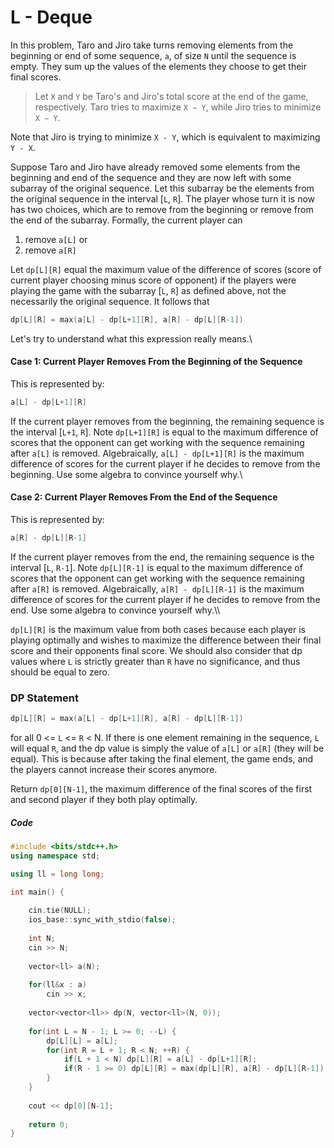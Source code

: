 # L - Deque

In this problem, Taro and Jiro take turns removing elements from the beginning or end of some sequence, `a`, of size `N` until the sequence is empty. They sum up the values of the elements they choose to get their final scores.

> Let `X` and `Y` be Taro's and Jiro's total score at the end of the game, respectively. Taro tries to maximize `X − Y`, while Jiro tries to minimize `X − Y`.

Note that Jiro is trying to minimize `X - Y`, which is equivalent to maximizing `Y - X`. 

Suppose Taro and Jiro have already removed some elements from the beginning and end of the sequence and they are now left with some subarray of the original sequence. Let this subarray be the elements from the original sequence in the interval [`L`, `R`]. The player whose turn it is now has two choices, which are to remove from the beginning or remove from the end of the subarray. Formally, the current player can 

1. remove `a[L]` or 
2. remove `a[R]`

Let `dp[L][R]` equal the maximum value of the difference of scores (score of current player choosing minus score of opponent) if the players were playing the game with the subarray [`L`, `R`] as defined above, not the necessarily the original sequence. It follows that

```cpp
dp[L][R] = max(a[L] - dp[L+1][R], a[R] - dp[L][R-1])
```

Let's try to understand what this expression really means.\

#### Case 1: Current Player Removes From the Beginning of the Sequence

This is represented by:
```cpp
a[L] - dp[L+1][R]
```
If the current player removes from the beginning, the remaining sequence is the interval [`L+1`, `R`]. Note `dp[L+1][R]` is equal to the maximum difference of scores that the opponent can get working with the sequence remaining after `a[L]` is removed. Algebraically, `a[L] - dp[L+1][R]` is the maximum difference of scores for the current player if he decides to remove from the beginning. Use some algebra to convince yourself why.\


#### Case 2: Current Player Removes From the End of the Sequence

This is represented by:
```cpp
a[R] - dp[L][R-1]
```
If the current player removes from the end, the remaining sequence is the interval [`L`, `R-1`]. Note `dp[L][R-1]` is equal to the maximum difference of scores that the opponent can get working with the sequence remaining after `a[R]` is removed. Algebraically, `a[R] - dp[L][R-1]` is the maximum difference of scores for the current player if he decides to remove from the end. Use some algebra to convince yourself why.\\\

`dp[L][R]` is the maximum value from both cases because each player is playing optimally and wishes to maximize the difference between their final score and their opponents final score. We should also consider that dp values where `L` is strictly greater than `R` have no significance, and thus should be equal to zero.

### DP Statement

```cpp
dp[L][R] = max(a[L] - dp[L+1][R], a[R] - dp[L][R-1])
```

for all 0 <= `L` <= `R` < N. If there is one element remaining in the sequence, `L` will equal `R`, and the dp value is simply the value of `a[L]` or `a[R]` (they will be equal). This is because after taking the final element, the game ends, and the players cannot increase their scores anymore.

Return `dp[0][N-1]`, the maximum difference of the final scores of the first and second player if they both play optimally.

##### Code

```cpp
#include <bits/stdc++.h>
using namespace std;

using ll = long long;

int main() {
	
	cin.tie(NULL);
	ios_base::sync_with_stdio(false);
	
	int N;
	cin >> N;
	
	vector<ll> a(N);
	
	for(ll&x : a)
		cin >> x;
		
	vector<vector<ll>> dp(N, vector<ll>(N, 0));
	
	for(int L = N - 1; L >= 0; --L) {
		dp[L][L] = a[L];
		for(int R = L + 1; R < N; ++R) {
			if(L + 1 < N) dp[L][R] = a[L] - dp[L+1][R];
			if(R - 1 >= 0) dp[L][R] = max(dp[L][R], a[R] - dp[L][R-1]);
		}
	}
	
	cout << dp[0][N-1];
	
	return 0;
}
```
